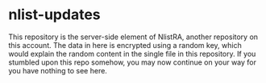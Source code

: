 # nlist-updates
 This repository is the server-side element of NlistRA, another repository on this account. The data in here is encrypted using a random key, which would explain the random content in the single file in this repository. If you stumbled upon this repo somehow, you may now continue on your way for you have nothing to see here.
